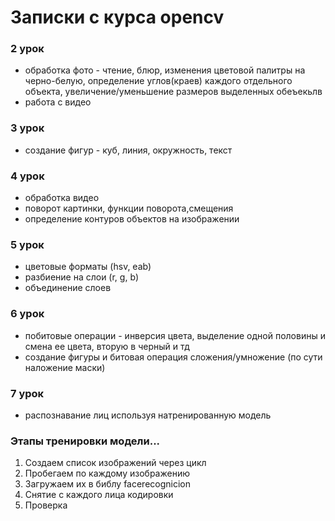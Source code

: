 # Записки с курса opencv
### 2 урок
* обработка фото - чтение, блюр, изменения цветовой палитры на черно-белую, 
определение углов(краев) каждого отдельного объекта, увеличение/уменьшение 
размеров выделенных обеъекьлв
* работа с видео

### 3 урок
* создание фигур - куб, линия, окружность, текст

### 4 урок 
* обработка видео
* поворот картинки, функции поворота,смещения
* определение контуров объектов на изображении

### 5 урок
* цветовые форматы (hsv, eab)
* разбиение на слои (r, g, b)
* объединение слоев 

### 6 урок
* побитовые операции - инверсия цвета, выделение одной половины и смена ее цвета, 
вторую в черный и тд
* создание фигуры и битовая операция сложения/умножение (по сути наложение маски)

### 7 урок
* распознавание лиц используя натренированную модель

### Этапы тренировки модели...
1) Создаем список изображений через цикл
2) Пробегаем по каждому изображению
3) Загружаем их в библу facerecognicion
4) Снятие с каждого лица кодировки
5) Проверка